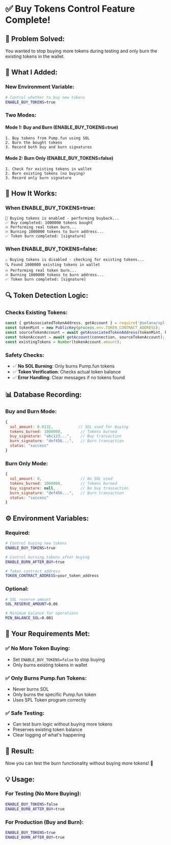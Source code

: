 # ✅ Buy Tokens Control Feature Complete!

## 🎯 **Problem Solved:**

You wanted to stop buying more tokens during testing and only burn the existing tokens in the wallet.

## 🔧 **What I Added:**

### **New Environment Variable:**
```bash
# Control whether to buy new tokens
ENABLE_BUY_TOKENS=true
```

### **Two Modes:**

#### **Mode 1: Buy and Burn (ENABLE_BUY_TOKENS=true)**
```
1. Buy tokens from Pump.fun using SOL
2. Burn the bought tokens
3. Record both buy and burn signatures
```

#### **Mode 2: Burn Only (ENABLE_BUY_TOKENS=false)**
```
1. Check for existing tokens in wallet
2. Burn existing tokens (no buying)
3. Record only burn signature
```

## 🚀 **How It Works:**

### **When ENABLE_BUY_TOKENS=true:**
```
🔄 Buying tokens is enabled - performing buyback...
✅ Buy completed: 1000000 tokens bought
🔥 Performing real token burn...
🔥 Burning 1000000 tokens to burn address...
✅ Token burn completed: [signature]
```

### **When ENABLE_BUY_TOKENS=false:**
```
⚠️ Buying tokens is disabled - checking for existing tokens...
🔍 Found 1000000 existing tokens in wallet
🔥 Performing real token burn...
🔥 Burning 1000000 tokens to burn address...
✅ Token burn completed: [signature]
```

## 🔍 **Token Detection Logic:**

### **Checks Existing Tokens:**
```javascript
const { getAssociatedTokenAddress, getAccount } = require('@solana/spl-token');
const tokenMint = new PublicKey(process.env.TOKEN_CONTRACT_ADDRESS);
const sourceTokenAccount = await getAssociatedTokenAddress(tokenMint, keypair.publicKey);
const tokenAccount = await getAccount(connection, sourceTokenAccount);
const existingTokens = Number(tokenAccount.amount);
```

### **Safety Checks:**
- ✅ **No SOL Burning**: Only burns Pump.fun tokens
- ✅ **Token Verification**: Checks actual token balance
- ✅ **Error Handling**: Clear messages if no tokens found

## 📊 **Database Recording:**

### **Buy and Burn Mode:**
```javascript
{
  sol_amount: 0.0132,           // SOL used for buying
  tokens_burned: 1000000,        // Tokens burned
  buy_signature: "abc123...",    // Buy transaction
  burn_signature: "def456...",   // Burn transaction
  status: "success"
}
```

### **Burn Only Mode:**
```javascript
{
  sol_amount: 0,                 // No SOL used
  tokens_burned: 1000000,        // Tokens burned
  buy_signature: null,           // No buy transaction
  burn_signature: "def456...",   // Burn transaction
  status: "success"
}
```

## ⚙️ **Environment Variables:**

### **Required:**
```bash
# Control buying new tokens
ENABLE_BUY_TOKENS=true

# Control burning tokens after buying
ENABLE_BURN_AFTER_BUY=true

# Token contract address
TOKEN_CONTRACT_ADDRESS=your_token_address
```

### **Optional:**
```bash
# SOL reserve amount
SOL_RESERVE_AMOUNT=0.06

# Minimum balance for operations
MIN_BALANCE_SOL=0.001
```

## 🎯 **Your Requirements Met:**

### **✅ No More Token Buying:**
- Set `ENABLE_BUY_TOKENS=false` to stop buying
- Only burns existing tokens in wallet

### **✅ Only Burns Pump.fun Tokens:**
- Never burns SOL
- Only burns the specific Pump.fun token
- Uses SPL Token program correctly

### **✅ Safe Testing:**
- Can test burn logic without buying more tokens
- Preserves existing token balance
- Clear logging of what's happening

## 🎉 **Result:**

Now you can test the burn functionality without buying more tokens! 🚀

## 💡 **Usage:**

### **For Testing (No More Buying):**
```bash
ENABLE_BUY_TOKENS=false
ENABLE_BURN_AFTER_BUY=true
```

### **For Production (Buy and Burn):**
```bash
ENABLE_BUY_TOKENS=true
ENABLE_BURN_AFTER_BUY=true
```
